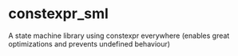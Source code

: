 # constexpr_sml
A state machine library using constexpr everywhere (enables great optimizations and prevents undefined behaviour)
